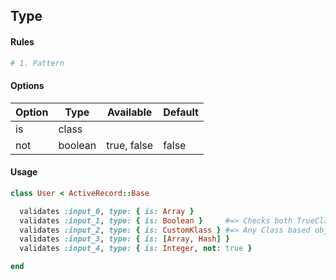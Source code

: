 ## Type

#### Rules

```ruby
# 1. Pattern
```

#### Options

Option | Type | Available | Default
--- | --- | --- | ---
is | class | |
not | boolean | true, false | false

#### Usage

```ruby
class User < ActiveRecord::Base

  validates :input_0, type: { is: Array }
  validates :input_1, type: { is: Boolean }     #=> Checks both TrueClass and FalseClass
  validates :input_2, type: { is: CustomKlass } #=> Any Class based objects
  validates :input_3, type: { is: [Array, Hash] }
  validates :input_4, type: { is: Integer, not: true }

end
```
